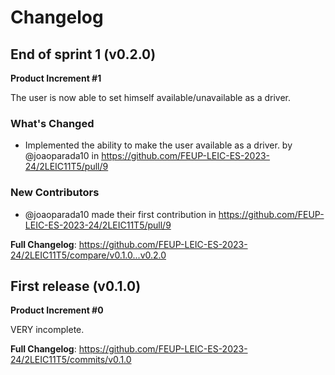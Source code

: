 
# Changelog

## End of sprint 1 (v0.2.0)

**Product Increment #1**

The user is now able to set himself available/unavailable as a driver.

### What's Changed
* Implemented the ability to make the user available as a driver. by @joaoparada10 in https://github.com/FEUP-LEIC-ES-2023-24/2LEIC11T5/pull/9

### New Contributors
* @joaoparada10 made their first contribution in https://github.com/FEUP-LEIC-ES-2023-24/2LEIC11T5/pull/9

**Full Changelog**: https://github.com/FEUP-LEIC-ES-2023-24/2LEIC11T5/compare/v0.1.0...v0.2.0

## First release (v0.1.0)

**Product Increment #0**

 VERY incomplete.

**Full Changelog**: https://github.com/FEUP-LEIC-ES-2023-24/2LEIC11T5/commits/v0.1.0